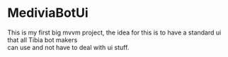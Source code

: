 # MediviaBotUi

This is my first big mvvm project, the idea for this is to have a standard ui that all Tibia bot makers<br> can use and not have to deal with ui stuff.
